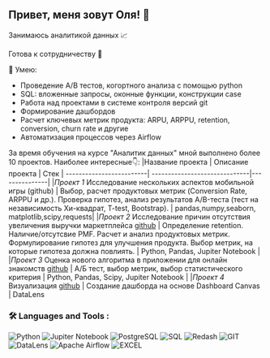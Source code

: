 ## Привет, меня зовут Оля! 👋





Занимаюсь аналитикой данных 📈

Готова к сотрудничеству 🤝

🤘 Умею:

- Проведение А/В тестов, когортного анализа с помощью python  
- SQL: вложенные запросы, оконные функции, конструкции case  
- Работа над проектами в системе контроля версий git  
- Формирование дашбордов  
- Расчет ключевых метрик продукта: ARPU, ARPPU, retention, conversion, churn rate и другие  
- Автоматизация процессов через Airflow    

За время обучения на курсе "Аналитик данных" мной выполнено более 10 проектов. Наиболее интересные👇:
|Название проекта        |	Описание проекта             |	Стек         |
-------------------------| ------------------------------|---------------|
|*Проект 1* Исследование нескольких аспектов мобильной игры (github)	| Выбор, расчет продуктовых метрик (Conversion Rate, ARPPU и др.). Проверка гипотез, анализ результатов А/B-теста (тест на независимость Хи-квадрат, T-test, Bootstrap). |	pandas,numpy,seaborn, matplotlib,scipy,requests|
|*Проект 2* Исследование причин отсутствия увеличения выручки маркетплейса [github](https://github.com/olyasav/for_project_2) | Определение retention. Наличие/отсутсвие PMF. Расчет и анализ продуктовых метрик. Формулирование гипотез для улучшения продукта. Выбор метрик, на которые гипотеза должна повлиять. | Python, Pandas, Jupiter Notebook |
|*Проект 3* Оценка нового алгоритма в приложении для онлайн знакомств [github](https://github.com/olyasav/for_project_3) | А/Б тест, выбор метрик, выбор статистического критерия  |  Python, Pandas, Scipy, Jupiter Notebook |
|*Проект 4* Визуализация [github](https://github.com/olyasav/for_project_1) | Создание дашборда на основе  Dashboard Canvas |  DataLens



### 🛠️ Languages and Tools :

![Python](https://img.shields.io/badge/Python-%23734F96.svg?style=for-the-badge&logo=Python&logoColor=white) ![Jupiter Notebook](https://img.shields.io/badge/Jupiter_Notebook-%2300ADD8.svg?style=for-the-badge&logo=jupiternotebook&logoColor=white) ![PostgreSQL](https://img.shields.io/badge/-PostgreSQL-E10098?style=for-the-badge&logo=PostgreSQL&logoColor=white) ![SQL](https://img.shields.io/badge/SQL-%2300ADD8.svg?style=for-the-badge&logo=SQL&logoColor=white)   ![Redash](https://img.shields.io/badge/Redash-5e5086?style=for-the-badge&logo=Redash&logoColor=white) ![GIT](https://img.shields.io/badge/GIT-%23E34F26.svg?style=for-the-badge&logo=GIT&logoColor=white) ![DataLens](https://img.shields.io/badge/DataLens-%23ED8B00.svg?style=for-the-badge&logo=DataLens&logoColor=white)   ![Apache Airflow](https://img.shields.io/badge/Apache_Airflow-%23E34F26.svg?style=for-the-badge&logo=Airflow&logoColor=white) ![EXCEL](https://img.shields.io/badge/-EXCEL-E10098?style=for-the-badge&logo=EXCEL&logoColor=white) 
